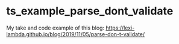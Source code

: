 # ts_example_parse_dont_validate
My take and code example of this blog: https://lexi-lambda.github.io/blog/2019/11/05/parse-don-t-validate/
